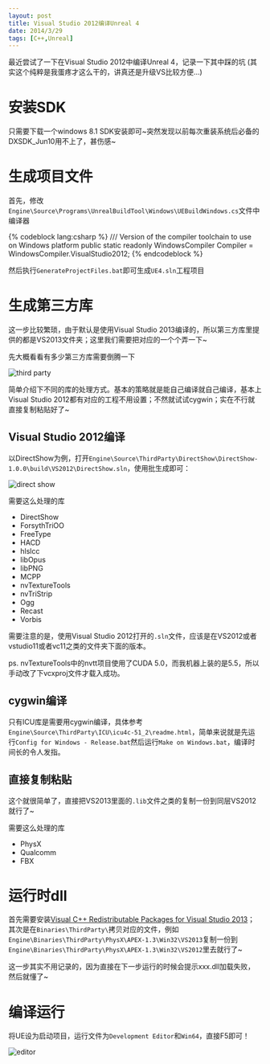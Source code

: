 ```yaml
---
layout: post
title: Visual Studio 2012编译Unreal 4 
date: 2014/3/29
tags: [C++,Unreal]
---
```


最近尝试了一下在Visual Studio 2012中编译Unreal 4，记录一下其中踩的坑 (其实这个纯粹是我蛋疼才这么干的，讲真还是升级VS比较方便...)

<!--more-->

# 安装SDK

只需要下载一个windows 8.1 SDK安装即可~突然发现以前每次重装系统后必备的DXSDK_Jun10用不上了，甚伤感~

# 生成项目文件

首先，修改`Engine\Source\Programs\UnrealBuildTool\Windows\UEBuildWindows.cs`文件中编译器

{% codeblock lang:csharp %}
/// Version of the compiler toolchain to use on Windows platform
public static readonly WindowsCompiler Compiler = WindowsCompiler.VisualStudio2012;
{% endcodeblock %}

然后执行`GenerateProjectFiles.bat`即可生成`UE4.sln`工程项目

# 生成第三方库

这一步比较繁琐，由于默认是使用Visual Studio 2013编译的，所以第三方库里提供的都是VS2013文件夹；这里我们需要把对应的一个个弄一下~

先大概看看有多少第三方库需要倒腾一下

![third party](/images/unreal4_1.png)

简单介绍下不同的库的处理方式。基本的策略就是能自己编译就自己编译，基本上Visual Studio 2012都有对应的工程不用设置；不然就试试cygwin；实在不行就直接复制粘贴好了~

## Visual Studio 2012编译

以DirectShow为例，打开`Engine\Source\ThirdParty\DirectShow\DirectShow-1.0.0\build\VS2012\DirectShow.sln`，使用批生成即可：

![direct show](/images/unreal4_2.png)

需要这么处理的库

- DirectShow
- ForsythTriOO
- FreeType
- HACD
- hlslcc
- libOpus
- libPNG
- MCPP
- nvTextureTools
- nvTriStrip
- Ogg
- Recast
- Vorbis

需要注意的是，使用Visual Studio 2012打开的`.sln`文件，应该是在VS2012或者vstudio11或者vc11之类的文件夹下面的版本。

ps. nvTextureTools中的nvtt项目使用了CUDA 5.0，而我机器上装的是5.5，所以手动改了下vcxproj文件才载入成功。

## cygwin编译

只有ICU库是需要用cygwin编译，具体参考`Engine\Source\ThirdParty\ICU\icu4c-51_2\readme.html`，简单来说就是先运行`Config for Windows - Release.bat`然后运行`Make on Windows.bat`，编译时间长的令人发指。

## 直接复制粘贴

这个就很简单了，直接把VS2013里面的`.lib`文件之类的复制一份到同层VS2012就行了~

需要这么处理的库

- PhysX
- Qualcomm
- FBX

# 运行时dll

首先需要安装[Visual C++ Redistributable Packages for Visual Studio 2013](http://www.microsoft.com/en-hk/download/details.aspx?id=40784)；其次是在`Binaries\ThirdParty\`拷贝对应的文件，例如`Engine\Binaries\ThirdParty\PhysX\APEX-1.3\Win32\VS2013`复制一份到`Engine\Binaries\ThirdParty\PhysX\APEX-1.3\Win32\VS2012`里去就行了~

这一步其实不用记录的，因为直接在下一步运行的时候会提示xxx.dll加载失败，然后就懂了~

# 编译运行

将UE设为启动项目，运行文件为`Development Editor`和`Win64`，直接F5即可！

![editor](/images/unreal4_3.png)